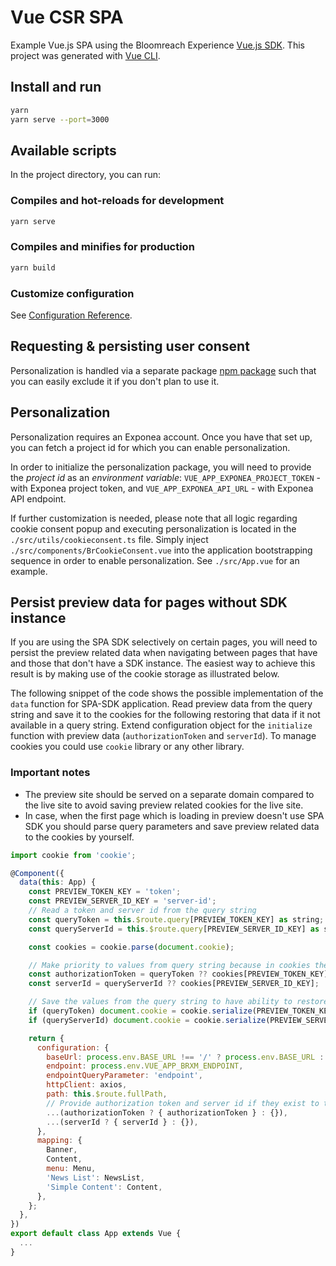 # Vue CSR SPA
Example Vue.js SPA using the Bloomreach Experience [Vue.js SDK](https://www.npmjs.com/package/@bloomreach/vue-sdk).  This project was
generated with [Vue CLI](https://cli.vuejs.org/).

## Install and run
```bash
yarn
yarn serve --port=3000
```

## Available scripts
In the project directory, you can run:

### Compiles and hot-reloads for development
```bash
yarn serve
```

### Compiles and minifies for production
```bash
yarn build
```

### Customize configuration
See [Configuration Reference](https://cli.vuejs.org/config/).

## Requesting & persisting user consent
Personalization is handled via a separate package [npm package](https://www.npmjs.com/package/@bloomreach/segmentation) such that you can easily exclude it if you don't plan to use it.

## Personalization
Personalization requires an Exponea account. Once you have that set up, you can fetch a project id for which you can enable personalization.

In order to initialize the personalization package, you will need to provide the *project id* as an *environment variable*:
`VUE_APP_EXPONEA_PROJECT_TOKEN` - with Exponea project token, and `VUE_APP_EXPONEA_API_URL` - with Exponea API endpoint.

If further customization is needed, please note that all logic regarding cookie consent popup and executing personalization is located in the `./src/utils/cookieconsent.ts` file.
Simply inject `./src/components/BrCookieConsent.vue` into the application bootstrapping sequence in order to enable personalization. See `./src/App.vue` for an example.

## Persist preview data for pages without SDK instance
If you are using the SPA SDK selectively on certain pages, you will need to persist the preview related data when navigating between pages that have and those that don't have a SDK instance. The easiest way to achieve this result is by making use of the cookie storage as illustrated below.

The following snippet of the code shows the possible implementation of the `data` function for SPA-SDK application. Read preview data from the query string and save it to the cookies for the following restoring that data if it not available in a query string. Extend configuration object for the `initialize` function with preview data (`authorizationToken` and `serverId`). To manage cookies you could use `cookie` library or any other library.

### Important notes
* The preview site should be served on a separate domain compared to the live site to avoid saving preview related cookies for the live site.
* In case, when the first page which is loading in preview doesn't use SPA SDK you should parse query parameters and save preview related data to the cookies by yourself.


```javascript
import cookie from 'cookie';

@Component({
  data(this: App) {
    const PREVIEW_TOKEN_KEY = 'token';
    const PREVIEW_SERVER_ID_KEY = 'server-id';
    // Read a token and server id from the query string
    const queryToken = this.$route.query[PREVIEW_TOKEN_KEY] as string;
    const queryServerId = this.$route.query[PREVIEW_SERVER_ID_KEY] as string;

    const cookies = cookie.parse(document.cookie);

    // Make priority to values from query string because in cookies they might be outdated.
    const authorizationToken = queryToken ?? cookies[PREVIEW_TOKEN_KEY];
    const serverId = queryServerId ?? cookies[PREVIEW_SERVER_ID_KEY];

    // Save the values from the query string to have ability to restore them when switch back from legacy page to the SPA-SDK rendered page.
    if (queryToken) document.cookie = cookie.serialize(PREVIEW_TOKEN_KEY, queryToken);
    if (queryServerId) document.cookie = cookie.serialize(PREVIEW_SERVER_ID_KEY, queryServerId);

    return {
      configuration: {
        baseUrl: process.env.BASE_URL !== '/' ? process.env.BASE_URL : '',
        endpoint: process.env.VUE_APP_BRXM_ENDPOINT,
        endpointQueryParameter: 'endpoint',
        httpClient: axios,
        path: this.$route.fullPath,
        // Provide authorization token and server id if they exist to the SPA-SDK initialization method.
        ...(authorizationToken ? { authorizationToken } : {}),
        ...(serverId ? { serverId } : {}),
      },
      mapping: {
        Banner,
        Content,
        menu: Menu,
        'News List': NewsList,
        'Simple Content': Content,
      },
    };
  },
})
export default class App extends Vue {
  ...
}
```
